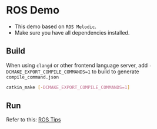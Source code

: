 # ROS Demo
- This demo based on `ROS Melodic`.
- Make sure you have all dependencies installed.
## Build
When using `clangd` or other frontend language server, add `-DCMAKE_EXPORT_COMPILE_COMMANDS=1` to build to generate `compile_command.json`
```bash
catkin_make [-DCMAKE_EXPORT_COMPILE_COMMANDS=1]
```
## Run
Refer to this: [ROS Tips](../tips/ROS%20Tips.md)
